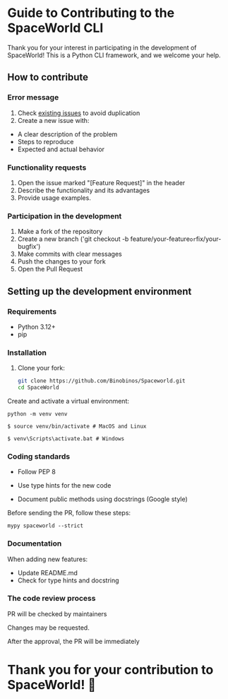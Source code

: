 # Guide to Contributing to the SpaceWorld CLI

Thank you for your interest in participating in the development of SpaceWorld! This is a Python CLI framework, and we
welcome your help.

## How to contribute

### Error message

1. Check [existing issues](https://github.com/Binobinos/Spaceworld/issues ) to avoid duplication
2. Create a new issue with:
- A clear description of the problem
- Steps to reproduce
- Expected and actual behavior

### Functionality requests

1. Open the issue marked "[Feature Request]" in the header
2. Describe the functionality and its advantages
3. Provide usage examples.

### Participation in the development

1. Make a fork of the repository
2. Create a new branch ('git checkout -b feature/your-feature` or `fix/your-bugfix')
3. Make commits with clear messages
4. Push the changes to your fork
5. Open the Pull Request

## Setting up the development environment

### Requirements

- Python 3.12+
- pip

### Installation

1. Clone your fork:
   ```bash
   git clone https://github.com/Binobinos/Spaceworld.git
   cd SpaceWorld

Create and activate a virtual environment:

```shell
python -m venv venv

$ source venv/bin/activate # MacOS and Linux

$ venv\Scripts\activate.bat # Windows
```

### Coding standards

- Follow PEP 8

- Use type hints for the new code

- Document public methods using docstrings (Google style)

Before sending the PR, follow these steps:

```
mypy spaceworld --strict
```

### Documentation

When adding new features:

- Update README.md
- Check for type hints and docstring

### The code review process

PR will be checked by maintainers

Changes may be requested.

After the approval, the PR will be immediately

# Thank you for your contribution to SpaceWorld! 🧡
